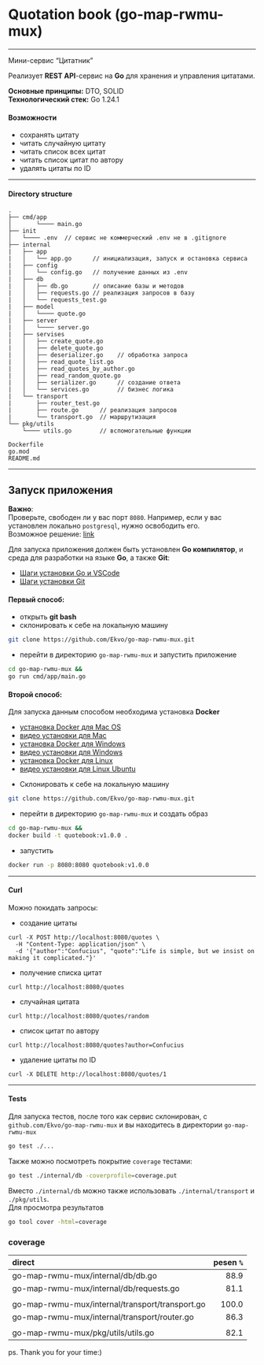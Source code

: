 # Quotation book (go-map-rwmu-mux)

---
Мини-сервис “Цитатник”  

Реализует **REST API**-сервис на **Go** для хранения и управления цитатами.

**Основные принципы:** DTO, SOLID  
**Технологический стек:** Go 1.24.1  

#### Возможности
* сохранять цитату
* читать случайную цитату
* читать список всех цитат
* читать список цитат по автору
* удалять цитаты по ID
___

#### Directory structure
```
.
├── cmd/app
│       └──── main.go
├── init
│   └──── .env  // сервис не коммерческий .env не в .gitignore
├── internal
|   ├── app 
|   │   └── app.go      // инициализация, запуск и остановка сервиса
|   ├── config 
|   │   └── config.go   // получение данных из .env
|   ├── db 
|   │   ├── db.go       // описание базы и методов 
|   │   ├── requests.go // реализация запросов в базу      
|   │   └── requests_test.go 
|   ├── model 
|   │   └──── quote.go     
|   ├── server  
|   │   └──── server.go   
|   ├── servises
|   │   ├── create_quote.go      
|   │   ├── delete_quote.go             
|   │   ├── deserializer.go    // обработка запроса      
|   │   ├── read_quote_list.go
|   │   ├── read_quotes_by_author.go     
|   │   ├── read_random_quote.go
|   │   ├── serializer.go      // создание ответа
|   │   └── services.go        // бизнес логика     
|   └── transport   
|       ├── router_test.go     
|       ├── route.go      // реализация запросов
|       └── transport.go  // маршрутизация 
└── pkg/utils
    └──── utils.go        // вспомогательные функции

Dockerfile
go.mod
README.md
```
---

## Запуск приложения
**Важно**:  
Проверьте, свободен ли у вас порт `8080`. Например, если у вас установлен локально `postgresql`, нужно освободить его.  
Возможное решение: [link](https://stackoverflow.com/questions/47026506/edb-postgres-server-from-local-host-apache-server-is-up-and-running-the-default "https://stackoverflow.com/questions/47026506/edb-postgres-server-from-local-host-apache-server-is-up-and-running-the-default") 

Для запуска приложения должен быть установлен **Go компилятор**, и среда для разработки на языке **Go**, а также **Git**:

* [Шаги установки Go и VSCode](https://learn.microsoft.com/ru-ru/azure/developer/go/configure-visual-studio-code "https://learn.microsoft.com/ru-ru/azure/developer/go/configure-visual-studio-code")
* [Шаги установки Git](https://git-scm.com/book/ru/v2/%D0%92%D0%B2%D0%B5%D0%B4%D0%B5%D0%BD%D0%B8%D0%B5-%D0%A3%D1%81%D1%82%D0%B0%D0%BD%D0%BE%D0%B2%D0%BA%D0%B0-Git "https://git-scm.com/book/ru/v2/%D0%92%D0%B2%D0%B5%D0%B4%D0%B5%D0%BD%D0%B8%D0%B5-%D0%A3%D1%81%D1%82%D0%B0%D0%BD%D0%BE%D0%B2%D0%BA%D0%B0-Git") 

#### Первый способ:
- открыть **git bash**
- склонировать к себе на локальную машину 
```bash
git clone https://github.com/Ekvo/go-map-rwmu-mux.git
```
- перейти в директорию `go-map-rwmu-mux` и запустить приложение
```bash
cd go-map-rwmu-mux && 
go run cmd/app/main.go
```

#### Второй способ:
Для запуска данным способом необходима установка **Docker**

* [установка Docker для Mac OS](https://docs.docker.com/desktop/setup/install/mac-install/ "https://docs.docker.com/desktop/setup/install/mac-install/") 
* [видео установки для Mac](https://www.youtube.com/watch?v=S2kvJw58504 "https://www.youtube.com/watch?v=S2kvJw58504")
* [установка Docker для Windows](https://docs.docker.com/desktop/setup/install/windows-install/ "https://docs.docker.com/desktop/setup/install/windows-install/")
* [видео установки для Windows](https://www.youtube.com/watch?v=xQDh6dJWTf8 "https://www.youtube.com/watch?v=xQDh6dJWTf8")
* [установка Docker для Linux](https://docs.docker.com/desktop/setup/install/linux/ "https://docs.docker.com/desktop/setup/install/linux/")
* [видео установки для Linux Ubuntu](https://www.youtube.com/watch?v=ozEXL4JnedE "https://www.youtube.com/watch?v=ozEXL4JnedE")

- Склонировать к себе на локальную машину
```bash
git clone https://github.com/Ekvo/go-map-rwmu-mux.git
```
- перейти в директорию `go-map-rwmu-mux` и создать образ
```bash
cd go-map-rwmu-mux &&
docker build -t quotebook:v1.0.0 .
```
- запустить 
```bash
docker run -p 8080:8080 quotebook:v1.0.0
```
----

#### Curl
Можно покидать запросы:

* создание цитаты
```http request
curl -X POST http://localhost:8080/quotes \
  -H "Content-Type: application/json" \
  -d '{"author":"Confucius", "quote":"Life is simple, but we insist on making it complicated."}'
```
* получение списка цитат
```http request
curl http://localhost:8080/quotes 
```
* случайная цитата
```http request
curl http://localhost:8080/quotes/random
```
* список цитат по автору
```http request
curl http://localhost:8080/quotes?author=Confucius
```
* удаление цитаты по ID
```http request
curl -X DELETE http://localhost:8080/quotes/1
```
---

#### Tests
Для запуска тестов, после того как сервис склонирован, с `github.com/Ekvo/go-map-rwmu-mux` и вы находитесь в директории `go-map-rwmu-mux` 
```bash
go test ./...
```

Также можно посмотреть покрытие `coverage` тестами:
```bash
go test ./internal/db -coverprofile=coverage.put
```
Вместо `./internal/db` можно также использовать `./internal/transport` и `./pkg/utils`.  
Для просмотра результатов
```bash
go tool cover -html=coverage
```
### coverage
| direct                                          | pesen `%` |
|:------------------------------------------------|----------:|
| go-map-rwmu-mux/internal/db/db.go               |      88.9 |
| go-map-rwmu-mux/internal/db/requests.go         |      81.1 |
|                                                 |           |
| go-map-rwmu-mux/internal/transport/transport.go |     100.0 |
| go-map-rwmu-mux/internal/transport/router.go    |      86.3 |
|                                                 |           |
| go-map-rwmu-mux/pkg/utils/utils.go              |      82.1 |


ps. Thank you for your time:)